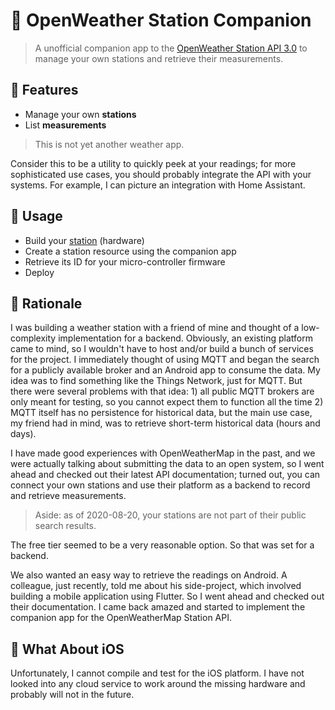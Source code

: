 # 🐴 OpenWeather Station Companion

> A unofficial companion app to the [OpenWeather Station API 3.0](https://openweathermap.org/stations) to manage
your own stations and retrieve their measurements.

## 🔬 Features

- Manage your own **stations**
- List **measurements**

> This is not yet another weather app.

Consider this to be a utility to quickly peek at your readings; for more sophisticated use cases,
you should probably integrate the API with your systems. For example, I can picture an integration with Home Assistant.

## 🔧 Usage

- Build your [station](https://github.com/hendrikmaus/openweather-station) (hardware)
- Create a station resource using the companion app
- Retrieve its ID for your micro-controller firmware
- Deploy

## 🥸 Rationale

I was building a weather station with a friend of mine and thought of a low-complexity implementation for a backend. Obviously, an existing platform came to mind, so I wouldn't have to host and/or build a bunch of services for the project. I immediately thought of using MQTT and began the search for a publicly available broker and an Android app to consume the data. My idea was to find something like the Things Network, just for MQTT. But there were several problems with that idea: 1) all public MQTT brokers are only meant for testing, so you cannot expect them to function all the time 2) MQTT itself has no persistence for historical data, but the main use case, my friend had in mind, was to retrieve short-term historical data (hours and days).

I have made good experiences with OpenWeatherMap in the past, and we were actually talking about submitting the data to an open system, so I went ahead and checked out their latest API documentation; turned out, you can connect your own stations and use their platform as a backend to record and retrieve measurements.

> Aside: as of 2020-08-20, your stations are not part of their public search results.

The free tier seemed to be a very reasonable option. So that was set for a backend.

We also wanted an easy way to retrieve the readings on Android. A colleague, just recently, told me about his side-project, which involved building a mobile application using Flutter. So I went ahead and checked out their documentation. I came back amazed and started to implement the companion app for the OpenWeatherMap Station API.

## 🍏 What About iOS

Unfortunately, I cannot compile and test for the iOS platform. I have not looked into any cloud service to work around the missing hardware and probably will not in the future.
